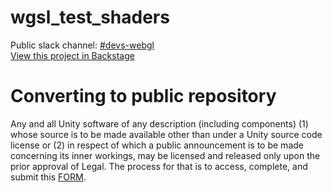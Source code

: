 # wgsl_test_shaders
Public slack channel: [#devs-webgl](https://unity.slack.com/messages/C0709JEH3/) <br/>
[View this project in Backstage](https://backstage.corp.unity3d.com/catalog/default/component/wgsl_test_shaders) <br/>
# Converting to public repository
Any and all Unity software of any description (including components) (1) whose source is to be made available other than under a Unity source code license or (2) in respect of which a public announcement is to be made concerning its inner workings, may be licensed and released only upon the prior approval of Legal.
The process for that is to access, complete, and submit this [FORM](https://docs.google.com/forms/d/e/1FAIpQLSe3H6PARLPIkWVjdB_zMvuIuIVtrqNiGlEt1yshkMCmCMirvA/viewform).
